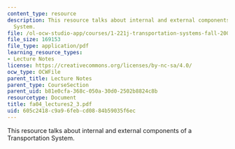 ```yaml
---
content_type: resource
description: This resource talks about internal and external components of a Transportation
  System.
file: /ol-ocw-studio-app/courses/1-221j-transportation-systems-fall-2004/605c2418c9a96febcd0884b59035f6ec_fa04_lectures2_3.pdf
file_size: 169153
file_type: application/pdf
learning_resource_types:
- Lecture Notes
license: https://creativecommons.org/licenses/by-nc-sa/4.0/
ocw_type: OCWFile
parent_title: Lecture Notes
parent_type: CourseSection
parent_uid: b81e0cfa-368c-050a-30d0-2502b8824c8b
resourcetype: Document
title: fa04_lectures2_3.pdf
uid: 605c2418-c9a9-6feb-cd08-84b59035f6ec
---
```

This resource talks about internal and external components of a Transportation System.